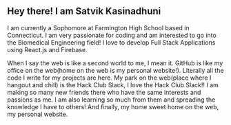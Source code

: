 ## Hey there! I am Satvik Kasinadhuni
I am currently a Sophomore at Farmington High School based in Connecticut. I am very passionate for coding and am interested to go into the Biomedical Engineering field! I love to develop Full Stack Applications using React.js and Firebase.

When I say the web is like a second world to me, I mean it. GitHub is like my office on the web(home on the web is my personal website!). Literally all the code I write for my projects are here. My park on the web(place where I hangout and chill) is the Hack Club Slack, I love the Hack Club Slack!! I am making so many new friends there who have the same interests and passions as me. I am also learning so much from them and spreading the knowledge I have to others! And finally, my home sweet home on the web, my personal website. 


<!--
**KasinadhuniProgrammer/KasinadhuniProgrammer** is a ✨ _special_ ✨ repository because its `README.md` (this file) appears on your GitHub profile.

